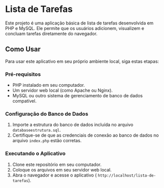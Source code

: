 # Lista de Tarefas

Este projeto é uma aplicação básica de lista de tarefas desenvolvida em PHP e MySQL. Ele permite que os usuários adicionem, visualizem e concluam tarefas diretamente do navegador.

## Como Usar

Para usar este aplicativo em seu próprio ambiente local, siga estas etapas:

### Pré-requisitos

- PHP instalado em seu computador.
- Um servidor web local (como Apache ou Nginx).
- MySQL ou outro sistema de gerenciamento de banco de dados compatível.

### Configuração do Banco de Dados

1. Importe a estrutura do banco de dados incluída no arquivo `databaseestrutura.sql`.
2. Certifique-se de que as credenciais de conexão ao banco de dados no arquivo `index.php` estão corretas.

### Executando o Aplicativo

1. Clone este repositório em seu computador.
2. Coloque os arquivos em seu servidor web local.
3. Abra o navegador e acesse o aplicativo ( `http://localhost/lista-de-tarefas`).

